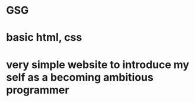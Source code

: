 # GSG
# basic html, css
# very simple website to introduce my self as a becoming ambitious programmer 
